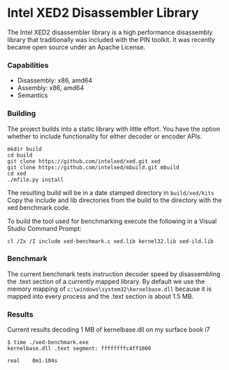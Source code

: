# Intel XED2 Disassembler Library

The Intel XED2 disassembler library is a high performance disassembly library that traditionally was included with the PIN toolkit. It was recently became open source under an Apache License. 



### Capabilities

- Disassembly: x86, amd64
- Assembly: x86, amd64
- Semantics



### Building

The project builds into a static library with little effort. You have the option whether to include functionality for either decoder or encoder APIs. 

```
mkdir build
cd build
git clone https://github.com/intelxed/xed.git xed
git clone https://github.com/intelxed/mbuild.git mbuild
cd xed
./mfile.py install
```
The resulting build will be in a date stamped directory in `build/xed/kits` 
Copy the include and lib directories from the build to the directory with the xed benchmark code. 

To build the tool used for benchmarking execute the following in a Visual Studio Command Prompt: 

```
cl /Zx /I include xed-benchmark.c xed.lib kernel32.lib xed-ild.lib
```



### Benchmark

The current benchmark tests instruction decoder speed by disassembling the .text section of a currently mapped library. By default we use the memory mapping of `c:\windows\system32\kernelbase.dll` because it is mapped into every process and the .text section is about 1.5 MB. 



### Results

Current results decoding 1 MB of kernelbase.dll on my surface book i7

```
$ time ./xed-benchmark.exe
kernelbase.dll .text segment: ffffffffc4ff1000

real    0m1.104s
```
